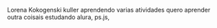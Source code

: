 Lorena Kokogenski kuller
aprendendo varias atividades quero aprender outra coisais
estudando alura, ps.js, 
